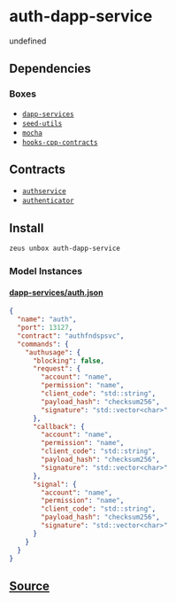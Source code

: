 
auth-dapp-service
====================


undefined



## Dependencies
### Boxes
* [`dapp-services`](dapp-services.md)
* [`seed-utils`](seed-utils.md)
* [`mocha`](mocha.md)
* [`hooks-cpp-contracts`](hooks-cpp-contracts.md)



## Contracts
* [`authservice`](https://github.com/liquidapps-io/zeus-sdk/tree/master/boxes/groups/services/auth-dapp-service/contracts/eos/dappservices)
* [`authenticator`](https://github.com/liquidapps-io/zeus-sdk/tree/master/boxes/groups/services/auth-dapp-service/contracts/eos/authenticator)
## Install
```bash
zeus unbox auth-dapp-service
```










### Model Instances
#### [dapp-services/auth.json](https://github.com/liquidapps-io/zeus-sdk/tree/master/boxes/groups/services/auth-dapp-service/models/dapp-services/auth.json)
```json
{
  "name": "auth",
  "port": 13127,
  "contract": "authfndspsvc",
  "commands": {
    "authusage": {
      "blocking": false,
      "request": {
        "account": "name",
        "permission": "name",
        "client_code": "std::string",
        "payload_hash": "checksum256",
        "signature": "std::vector<char>"
      },
      "callback": {
        "account": "name",
        "permission": "name",
        "client_code": "std::string",
        "payload_hash": "checksum256",
        "signature": "std::vector<char>"
      },
      "signal": {
        "account": "name",
        "permission": "name",
        "client_code": "std::string",
        "payload_hash": "checksum256",
        "signature": "std::vector<char>"
      }
    }
  }
}
```
## [Source](https://github.com/liquidapps-io/zeus-sdk/tree/master/boxes/groups/services/auth-dapp-service)
